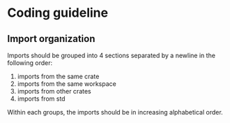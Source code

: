 # Coding guideline

## Import organization

Imports should be grouped into 4 sections separated by a newline in the following order:
1. imports from the same crate
2. imports from the same workspace
3. imports from other crates
4. imports from std

Within each groups, the imports should be in increasing alphabetical order.
